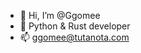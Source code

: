 - 👋 Hi, I’m @Ggomee
- 👀 Python & Rust developer
- 📫 ggomee@tutanota.com


<!---
Ggomee/Ggomee is a ✨ special ✨ repository because its `README.md` (this file) appears on your GitHub profile.
You can click the Preview link to take a look at your changes.
--->
